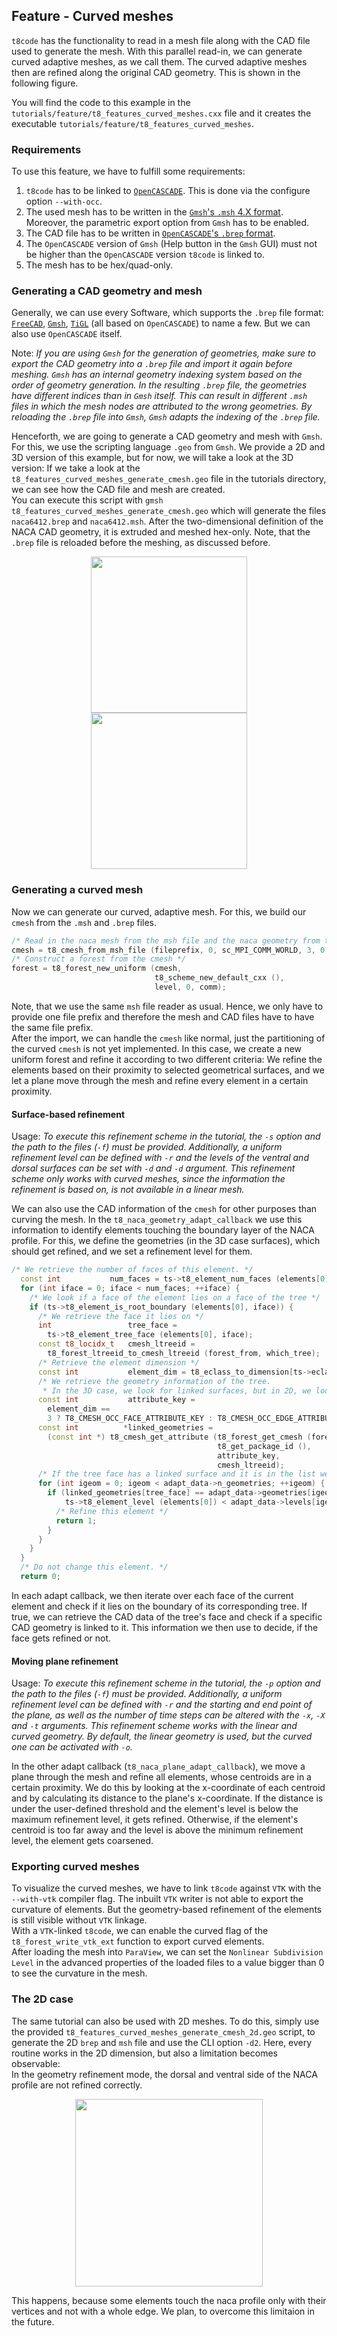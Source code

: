 ## Feature - Curved meshes

`t8code` has the functionality to read in a mesh file along with the CAD file used to generate the mesh. With this parallel read-in, we can generate curved adaptive meshes, as we call them. The curved adaptive meshes then are refined along the original CAD geometry. This is shown in the following figure.

You will find the code to this example in the `tutorials/feature/t8_features_curved_meshes.cxx` file and it creates the executable `tutorials/feature/t8_features_curved_meshes`.

### Requirements

To use this feature, we have to fulfill some requirements:  
1. `t8code` has to be linked to [`OpenCASCADE`](https://dev.opencascade.org/doc/overview/html/index.html). This is done via the configure option `--with-occ`.  
2. The used mesh has to be written in the [`Gmsh`'s `.msh` 4.X format](https://gmsh.info/doc/texinfo/gmsh.html#MSH-file-format). Moreover, the parametric export option from `Gmsh` has to be enabled.  
3. The CAD file has to be written in [`OpenCASCADE`'s `.brep` format](https://dev.opencascade.org/doc/overview/html/specification__brep_format.html).
4. The `OpenCASCADE` version of `Gmsh` (Help button in the `Gmsh` GUI) must not be higher than the `OpenCASCADE` version `t8code` is linked to.
5. The mesh has to be hex/quad-only.  

### Generating a CAD geometry and mesh

Generally, we can use every Software, which supports the `.brep` file format: [`FreeCAD`](https://www.freecadweb.org/), [`Gmsh`](https://gmsh.info), [`TiGL`](https://dlr-sc.github.io/tigl/) (all based on `OpenCASCADE`) to name a few. But we can also use `OpenCASCADE` itself.
  
Note: _If you are using `Gmsh` for the generation of geometries, make sure to export the CAD geometry into a `.brep` file and import it again before meshing. `Gmsh` has an internal geometry indexing system based on the order of geometry generation. In the resulting `.brep` file, the geometries have different indices than in `Gmsh` itself. This can result in different `.msh` files in which the mesh nodes are attributed to the wrong geometries. By reloading the `.brep` file into `Gmsh`, `Gmsh` adapts the indexing of the `.brep` file._  

Henceforth, we are going to generate a CAD geometry and mesh with `Gmsh`. For this, we use the scripting language `.geo` from `Gmsh`. We provide a 2D and 3D version of this example, but for now, we will take a look at the 3D version: If we take a look at the `t8_features_curved_meshes_generate_cmesh.geo` file in the tutorials directory, we can see how the CAD file and mesh are created.  
You can execute this script with `gmsh t8_features_curved_meshes_generate_cmesh.geo` which will generate the files `naca6412.brep` and `naca6412.msh`.
After the two-dimensional definition of the NACA CAD geometry, it is extruded and meshed hex-only. Note, that the `.brep` file is reloaded before the meshing, as discussed before.
<p align="center">
<img src="https://github.com/holke/t8code/wiki/pictures/tutorials/feature_curved_meshes_naca6412_brep.png" height="250" hspace=100>
<img src="https://github.com/holke/t8code/wiki/pictures/tutorials/feature_curved_meshes_naca6412_mesh.png" height="250">
</p>

### Generating a curved mesh

Now we can generate our curved, adaptive mesh. For this, we build our `cmesh` from the `.msh` and `.brep` files.
```C++
/* Read in the naca mesh from the msh file and the naca geometry from the brep file */
cmesh = t8_cmesh_from_msh_file (fileprefix, 0, sc_MPI_COMM_WORLD, 3, 0, occ || surface);
/* Construct a forest from the cmesh */
forest = t8_forest_new_uniform (cmesh,
                                t8_scheme_new_default_cxx (),
                                level, 0, comm);
```
Note, that we use the same `msh` file reader as usual. Hence, we only have to provide one file prefix and therefore the mesh and CAD files have to have the same file prefix.  
After the import, we can handle the `cmesh` like normal, just the partitioning of the curved `cmesh` is not yet implemented. In this case, we create a new uniform forest and refine it according to two different criteria: We refine the elements based on their proximity to selected geometrical surfaces, and we let a plane move through the mesh and refine every element in a certain proximity.

#### Surface-based refinement

Usage: _To execute this refinement scheme in the tutorial, the `-s` option and the path to the files (`-f`) must be provided. Additionally, a uniform refinement level can be defined with `-r` and the levels of the ventral and dorsal surfaces can be set with `-d` and `-d` argument. This refinement scheme only works with curved meshes, since the information the refinement is based on, is not available in a linear mesh._

We can also use the CAD information of the `cmesh` for other purposes than curving the mesh. In the `t8_naca_geometry_adapt_callback` we use this information to identify elements touching the boundary layer of the NACA profile. For this, we define the geometries (in the 3D case surfaces), which should get refined, and we set a refinement level for them.
```C++
/* We retrieve the number of faces of this element. */
  const int           num_faces = ts->t8_element_num_faces (elements[0]);
  for (int iface = 0; iface < num_faces; ++iface) {
    /* We look if a face of the element lies on a face of the tree */
    if (ts->t8_element_is_root_boundary (elements[0], iface)) {
      /* We retrieve the face it lies on */
      int                 tree_face =
        ts->t8_element_tree_face (elements[0], iface);
      const t8_locidx_t   cmesh_ltreeid =
        t8_forest_ltreeid_to_cmesh_ltreeid (forest_from, which_tree);
      /* Retrieve the element dimension */
      const int           element_dim = t8_eclass_to_dimension[ts->eclass];
      /* We retrieve the geometry information of the tree.
       * In the 3D case, we look for linked surfaces, but in 2D, we look for linked edges. */
      const int           attribute_key =
        element_dim ==
        3 ? T8_CMESH_OCC_FACE_ATTRIBUTE_KEY : T8_CMESH_OCC_EDGE_ATTRIBUTE_KEY;
      const int          *linked_geometries =
        (const int *) t8_cmesh_get_attribute (t8_forest_get_cmesh (forest),
                                              t8_get_package_id (),
                                              attribute_key,
                                              cmesh_ltreeid);
      /* If the tree face has a linked surface and it is in the list we refine it */
      for (int igeom = 0; igeom < adapt_data->n_geometries; ++igeom) {
        if (linked_geometries[tree_face] == adapt_data->geometries[igeom] &&
            ts->t8_element_level (elements[0]) < adapt_data->levels[igeom]) {
          /* Refine this element */
          return 1;
        }
      }
    }
  }
  /* Do not change this element. */
  return 0;
```
In each adapt callback, we then iterate over each face of the current element and check if it lies on the boundary of its corresponding tree. If true, we can retrieve the CAD data of the tree's face and check if a specific CAD geometry is linked to it. This information we then use to decide, if the face gets refined or not.

#### Moving plane refinement

Usage: _To execute this refinement scheme in the tutorial, the `-p` option and the path to the files (`-f`) must be provided. Additionally, a uniform refinement level can be defined with `-r` and the starting and end point of the plane, as well as the number of time steps can be altered with the `-x`, `-X` and `-t` arguments. This refinement scheme works with the linear and curved geometry. By default, the linear geometry is used, but the curved one can be activated with `-o`._

In the other adapt callback (`t8_naca_plane_adapt_callback`), we move a plane through the mesh and refine all elements, whose centroids are in a certain proximity. We do this by looking at the x-coordinate of each centroid and by calculating its distance to the plane's x-coordinate. If the distance is under the user-defined threshold and the element's level is below the maximum refinement level, it gets refined. Otherwise, if the element's centroid is too far away and the level is above the minimum refinement level, the element gets coarsened.

### Exporting curved meshes

To visualize the curved meshes, we have to link `t8code` against `VTK` with the `--with-vtk` compiler flag. The inbuilt `VTK` writer is not able to export the curvature of elements. But the geometry-based refinement of the elements is still visible without `VTK` linkage.  
With a `VTK`-linked `t8code`, we can enable the curved flag of the `t8_forest_write_vtk_ext` function to export curved elements.  
After loading the mesh into `ParaView`, we can set the `Nonlinear Subdivision Level` in the advanced properties of the loaded files to a value bigger than 0 to see the curvature in the mesh.

### The 2D case

The same tutorial can also be used with 2D meshes. To do this, simply use the provided `t8_features_curved_meshes_generate_cmesh_2d.geo` script, to generate the 2D `brep` and `msh` file and use the CLI option `-d2`. Here, every routine works in the 2D dimension, but also a limitation becomes observable:  
In the geometry refinement mode, the dorsal and ventral side of the NACA profile are not refined correctly.
<p align="center">
<img src="https://github.com/holke/t8code/wiki/pictures/tutorials/feature_curved_meshes_surface_refinement.png" height="300">
</p>
This happens, because some elements touch the naca profile only with their vertices and not with a whole edge. We plan, to overcome this limitaion in the future.